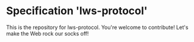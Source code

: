 
# Specification 'lws-protocol'

This is the repository for lws-protocol. You're welcome to contribute! Let's make the Web rock our socks
off!
